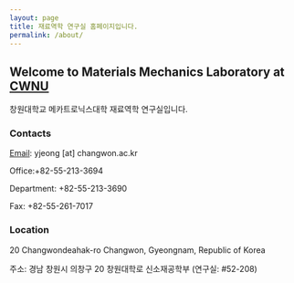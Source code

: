 ```yaml
---
layout: page
title: 재료역학 연구실 홈페이지입니다.
permalink: /about/
---
```


## Welcome to Materials Mechanics Laboratory at [CWNU](http://www.changwon.ac.kr)
창원대학교 메카트로닉스대학 재료역학 연구실입니다.

### Contacts
[Email](mailto:yjeong@changwon.ac.kr): yjeong [at] changwon.ac.kr

Office:+82-55-213-3694

Department: +82-55-213-3690

Fax: +82-55-261-7017

### Location
20 Changwondeahak-ro Changwon, Gyeongnam, Republic of Korea

주소: 경남 창원시 의창구 20 창원대학로 신소재공학부 (연구실: #52-208)
